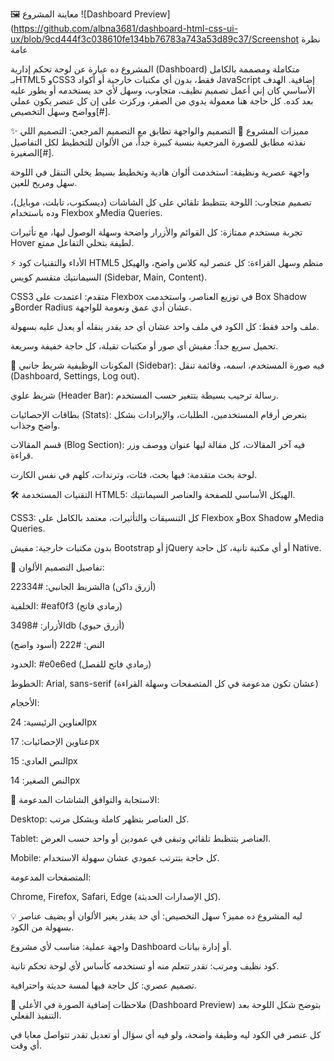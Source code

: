 
🖼️ معاينة المشروع
![Dashboard Preview](https://github.com/albna3681/dashboard-html-css-ui-ux/blob/9cd444f3c038610fe134bb76783a743a53d89c37/Screenshot نظرة عامة

المشروع ده عبارة عن لوحة تحكم إدارية (Dashboard) متكاملة ومصممة بالكامل بـHTML5 وCSS3 فقط، بدون أي مكتبات خارجية أو أكواد JavaScript إضافية. الهدف الأساسي كان إني أعمل تصميم نظيف، متجاوب، وسهل لأي حد يستخدمه أو يطور عليه بعد كده. كل حاجة هنا معمولة يدوي من الصفر، وركزت على إن كل عنصر يكون عملي وواضح وسهل التخصيص[#].

✨ مميزات المشروع
🎨 التصميم والواجهة
تطابق مع التصميم المرجعي: التصميم اللي نفذته مطابق للصورة المرجعية بنسبة كبيرة جداً، من الألوان للتخطيط لكل التفاصيل الصغيرة[#].

واجهة عصرية ونظيفة: استخدمت ألوان هادية وتخطيط بسيط يخلي التنقل في اللوحة سهل ومريح للعين.

تصميم متجاوب: اللوحة بتتظبط تلقائي على كل الشاشات (ديسكتوب، تابلت، موبايل)، وده باستخدام Flexbox وMedia Queries.

تجربة مستخدم ممتازة: كل القوائم والأزرار واضحة وسهلة الوصول ليها، مع تأثيرات Hover لطيفة بتخلي التفاعل ممتع.

⚡ الأداء والتقنيات
كود HTML5 منظم وسهل القراءة: كل عنصر ليه كلاس واضح، والهيكل السيمانتيك متقسم كويس (Sidebar, Main, Content).

CSS3 متقدم: اعتمدت على Flexbox في توزيع العناصر، واستخدمت Box Shadow وBorder Radius عشان أدي عمق ونعومة للواجهة.

ملف واحد فقط: كل الكود في ملف واحد عشان أي حد يقدر ينقله أو يعدل عليه بسهولة.

تحميل سريع جداً: مفيش أي صور أو مكتبات تقيلة، كل حاجة خفيفة وسريعة.

🔧 المكونات الوظيفية
شريط جانبي (Sidebar): فيه صورة المستخدم، اسمه، وقائمة تنقل (Dashboard, Settings, Log out).

شريط علوي (Header Bar): رسالة ترحيب بسيطة بتتغير حسب المستخدم.

بطاقات الإحصائيات (Stats): بتعرض أرقام المستخدمين، الطلبات، والإيرادات بشكل واضح وجذاب.

قسم المقالات (Blog Section): فيه آخر المقالات، كل مقالة ليها عنوان ووصف وزر قراءة.

لوحة بحث متقدمة: فيها بحث، فئات، وترندات، كلهم في نفس الكارت.

🛠️ التقنيات المستخدمة
HTML5: الهيكل الأساسي للصفحة والعناصر السيمانتيك.

CSS3: كل التنسيقات والتأثيرات، معتمد بالكامل على Flexbox وBox Shadow وMedia Queries.

بدون مكتبات خارجية: مفيش Bootstrap أو jQuery أو أي مكتبة تانية، كل حاجة Native.

🎨 تفاصيل التصميم
الألوان:

الشريط الجانبي: #22334a (أزرق داكن)

الخلفية: #eaf0f3 (رمادي فاتح)

الأزرار: #3498db (أزرق حيوي)

النص: #222 (أسود واضح)

الحدود: #e0e6ed (رمادي فاتح للفصل)

الخطوط: Arial, sans-serif (عشان تكون مدعومة في كل المتصفحات وسهلة القراءة)

الأحجام:

العناوين الرئيسية: 24px

عناوين الإحصائيات: 17px

النص العادي: 15px

النص الصغير: 14px

📱 الاستجابة والتوافق
الشاشات المدعومة:

Desktop: كل العناصر بتظهر كاملة وبشكل مرتب.

Tablet: العناصر بتتظبط تلقائي وتبقى في عمودين أو واحد حسب العرض.

Mobile: كل حاجة بتترتب عمودي عشان سهولة الاستخدام.

المتصفحات المدعومة:

Chrome, Firefox, Safari, Edge (كل الإصدارات الحديثة).

💡 ليه المشروع ده مميز؟
سهل التخصيص: أي حد يقدر يغير الألوان أو يضيف عناصر بسهولة من الكود.

واجهة عملية: مناسب لأي مشروع Dashboard أو إدارة بيانات.

كود نظيف ومرتب: تقدر تتعلم منه أو تستخدمه كأساس لأي لوحة تحكم تانية.

تصميم عصري: كل حاجة فيها لمسة حديثة واحترافية.

📝 ملاحظات إضافية
الصورة في الأعلى (Dashboard Preview) بتوضح شكل اللوحة بعد التنفيذ الفعلي.

كل عنصر في الكود ليه وظيفة واضحة، ولو فيه أي سؤال أو تعديل تقدر تتواصل معايا في أي وقت.
